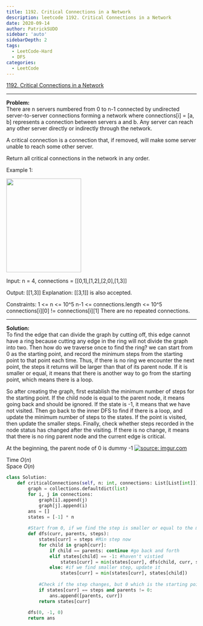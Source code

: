 ```yaml
---
title: 1192. Critical Connections in a Network
description: leetcode 1192. Critical Connections in a Network
date: 2020-09-14
author: PatrickSUDO
sidebar: 'auto'
sidebarDepth: 2
tags: 
  - LeetCode-Hard
  - DFS
categories:
  - LeetCode
---
```

[1192. Critical Connections in a Network](https://leetcode.com/problems/critical-connections-in-a-network/)

---
**Problem:** <br/>
There are n servers numbered from 0 to n-1 connected by undirected server-to-server connections forming a network where connections[i] = [a, b] represents a connection between servers a and b. Any server can reach any other server directly or indirectly through the network.

A critical connection is a connection that, if removed, will make some server unable to reach some other server.

Return all critical connections in the network in any order.

 
Example 1:

<img alt="" src="https://assets.leetcode.com/uploads/2019/09/03/1537_ex1_2.png" style="width: 198px; height: 248px;">

Input: n = 4, connections = [[0,1],[1,2],[2,0],[1,3]]

Output: [[1,3]]
Explanation: [[3,1]] is also accepted.
 

Constraints:
1 <= n <= 10^5
n-1 <= connections.length <= 10^5
connections[i][0] != connections[i][1]
There are no repeated connections.

---
**Solution:** <br/>
To find the edge that can divide the graph by cutting off, this edge cannot have a ring because cutting any edge in the ring will not divide the graph into two. Then how do we traverse once to find the ring? we can start from 0 as the starting point, and record the minimum steps from the starting point to that point each time. Thus, if there is no ring we encounter the next point, the steps it returns will be larger than that of its parent node. If it is smaller or equal, it means that there is another way to go from the starting point, which means there is a loop.

So after creating the graph, first establish the minimum number of steps for the starting point. If the child node is equal to the parent node, it means going back and should be ignored. If the state is -1, it means that we have not visited. Then go back to the inner DFS to find if there is a loop, and update the minimum number of steps to the states. If the point is visited, then update the smaller steps. Finally, check whether steps recorded in the node status has changed after the visiting. If there is no change, it means that there is no ring parent node and the current edge is critical.

At the beginning, the parent node of 0 is dummy -1
<a href="https://imgur.com/mhjOzqQ"><img src="https://i.imgur.com/mhjOzqQ.png" title="source: imgur.com" /></a>

Time $O(n)$ </br>
Space $O(n)$


```python
class Solution:
    def criticalConnections(self, n: int, connections: List[List[int]]) -> List[List[int]]:
        graph = collections.defaultdict(list)
        for i, j in connections:
            graph[i].append(j)
            graph[j].append(i)
        ans = []
        states = [-1] * n
        
        #Start from 0, if we find the step is smaller or equal to the minimum step, it means ring exist.
        def dfs(curr, parents, steps):            
            states[curr] = steps #Min step now            
            for child in graph[curr]:
                if child == parents: continue #go back and forth
                elif states[child] == -1: #haven't vistied
                    states[curr] = min(states[curr], dfs(child, curr, steps + 1))
                else: #if we find smaller step, update it
                    states[curr] = min(states[curr], states[child])
            
            #Check if the step changes, but 0 which is the starting point should be excluded
            if states[curr] == steps and parents != 0:
                ans.append([parents, curr])
            return states[curr]
        
        dfs(0, -1, 0)
        return ans
```
<Disqus shortname="patricksudo" />
